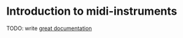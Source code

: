 # Introduction to midi-instruments

TODO: write [great documentation](http://jacobian.org/writing/what-to-write/)
